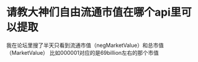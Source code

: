 # 请教大神们自由流通市值在哪个api里可以提取

我在论坛里搜了半天只看到流通市值（negMarketValue）和总市值（MarketValue）
比如000001对应的是69billion左右的那个市值